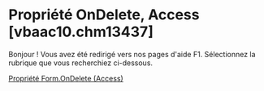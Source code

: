 
# Propriété OnDelete, Access [vbaac10.chm13437]

Bonjour ! Vous avez été redirigé vers nos pages d'aide F1. Sélectionnez la rubrique que vous recherchiez ci-dessous.

[Propriété Form.OnDelete (Access)](http://msdn.microsoft.com/library/97cfb9eb-e1c7-a879-a8aa-d26ff337efbb%28Office.15%29.aspx)
